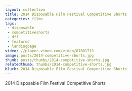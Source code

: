 ```yaml
---
layout: collection
title: 2014 Disposable Film Festival Competitive Shorts
categories: films
tags:
 - disposable
 - competitiveshorts
 - dff
 - featured
 - landingpage
video: //player.vimeo.com/video/81601719
image: posts/2014-competitive-shorts.jpg
thumb: posts/thumbs/2014-competitive-shorts.jpg
relatedthumb: thumbs/2014-competitive-shorts.jpg
blurb: 2014 Disposable Film Festival Competitive Shorts
---
```


2014 Disposable Film Festival Competitive Shorts